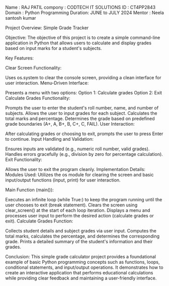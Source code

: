 Name : RAJ PATIL 
compony : CODTECH IT SOLUTIONS 
ID : CT4PP2843
Domain : Python Programming
Duration: JUNE to JULY 2024 
Mentor : Neela santosh kumar

Project Overview: Simple Grade Tracker

Objective:
The objective of this project is to create a simple command-line application in Python that allows users to calculate and display grades based on input marks for a student's subjects.

Key Features:

Clear Screen Functionality:

Uses os.system to clear the console screen, providing a clean interface for user interaction.
Menu-Driven Interface:

Presents a menu with two options:
Option 1: Calculate grades
Option 2: Exit
Calculate Grades Functionality:

Prompts the user to enter the student's roll number, name, and number of subjects.
Allows the user to input grades for each subject.
Calculates the total marks and percentage.
Determines the grade based on predefined grade boundaries (A+, A, B+, B, C+, C, FAIL).
User Interaction:

After calculating grades or choosing to exit, prompts the user to press Enter to continue.
Input Handling and Validation:

Ensures inputs are validated (e.g., numeric roll number, valid grades).
Handles errors gracefully (e.g., division by zero for percentage calculation).
Exit Functionality:

Allows the user to exit the program cleanly.
Implementation Details:
Modules Used: Utilizes the os module for clearing the screen and basic input/output functions (input, print) for user interaction.

Main Function (main()):

Executes an infinite loop (while True:) to keep the program running until the user chooses to exit (break statement).
Clears the screen using clear_screen() at the start of each loop iteration.
Displays a menu and processes user input to perform the desired action (calculate grades or exit).
Calculate Grades Function:

Collects student details and subject grades via user input.
Computes the total marks, calculates the percentage, and determines the corresponding grade.
Prints a detailed summary of the student's information and their grades.

Conclusion:
This simple grade calculator project provides a foundational example of basic Python programming concepts such as functions, loops, conditional statements, and input/output operations. It demonstrates how to create an interactive application that performs educational calculations while providing clear feedback and maintaining a user-friendly interface.

